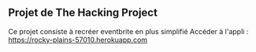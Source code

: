 ## Projet de The Hacking Project
Ce projet consiste à recréer eventbrite en plus simplifié
Accéder à l'appli : https://rocky-plains-57010.herokuapp.com